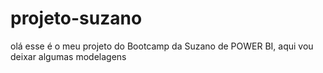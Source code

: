 # projeto-suzano
olá esse é o meu projeto do Bootcamp da Suzano de POWER BI, aqui vou deixar algumas modelagens
